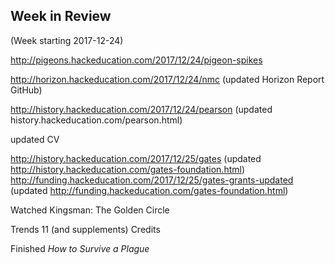 ## Week in Review
(Week starting 2017-12-24)

http://pigeons.hackeducation.com/2017/12/24/pigeon-spikes

http://horizon.hackeducation.com/2017/12/24/nmc (updated Horizon Report GitHub)

http://history.hackeducation.com/2017/12/24/pearson (updated history.hackeducation.com/pearson.html)

updated CV

http://history.hackeducation.com/2017/12/25/gates (updated http://history.hackeducation.com/gates-foundation.html)
http://funding.hackeducation.com/2017/12/25/gates-grants-updated (updated http://funding.hackeducation.com/gates-foundation.html)

Watched Kingsman: The Golden Circle

Trends 11 (and supplements)
Credits

Finished *How to Survive a Plague*